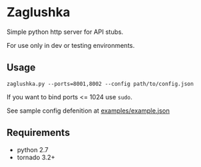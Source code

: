 # Zaglushka

Simple python http server for API stubs.

For use only in dev or testing environments.

## Usage

`zaglushka.py --ports=8001,8002 --config path/to/config.json`

If you want to bind ports <= 1024 use `sudo`.

See sample config defenition at [examples/example.json](examples/example.json)

## Requirements

* python 2.7
* tornado 3.2+

